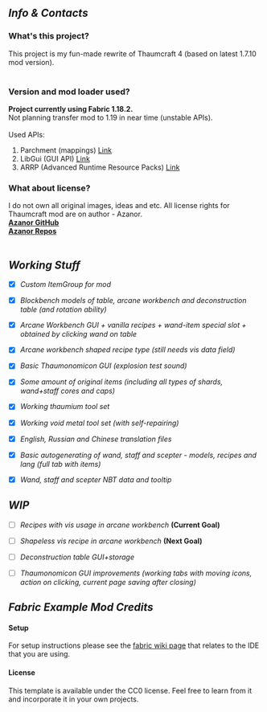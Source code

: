 

## ***Info & Contacts***
  
###  **What's this project?**<br>
  This project is my fun-made rewrite of Thaumcraft 4 (based on latest 1.7.10 mod version).<br><br>
  
###  **Version and mod loader used?**<br>
  **Project currently using Fabric 1.18.2.** <br>
  Not planning transfer mod to 1.19 in near time (unstable APIs). <br><br>
  Used APIs:
  1. Parchment (mappings) [Link](https://github.com/ParchmentMC/Parchment)
  2. LibGui (GUI API) [Link](https://github.com/CottonMC/LibGui)
  3. ARRP (Advanced Runtime Resource Packs) [Link](https://github.com/Devan-Kerman/ARRP/)
  
###  **What about license?**<br>
  I do not own all original images, ideas and etc. All license rights for Thaumcraft mod are on author - Azanor.<br>
  [**Azanor GitHub**](https://github.com/Azanor)<br>
  [**Azanor Repos**](https://github.com/Azanor?tab=repositories)<br><br>
  











## ***Working Stuff***
- [x] *Custom ItemGroup for mod*
- [x] *Blockbench models of table, arcane workbench and deconstruction table (and rotation ability)*
- [x] *Arcane Workbench GUI + vanilla recipes + wand-item special slot + obtained by clicking wand on table*
- [x] *Arcane workbench shaped recipe type (still needs vis data field)*
- [x] *Basic Thaumonomicon GUI (explosion test sound)*
- [x] *Some amount of original items (including all types of shards, wand+staff cores and caps)*
- [x] *Working thaumium tool set*
- [x] *Working void metal tool set (with self-repairing)*
- [x] *English, Russian and Chinese translation files*
- [x] *Basic autogenerating of wand, staff and scepter - models, recipes and lang (full tab with items)*
- [x] *Wand, staff and scepter NBT data and tooltip*








## ***WIP***
- [ ] *Recipes with vis usage in arcane workbench* **(Current Goal)**
- [ ] *Shapeless vis recipe in arcane workbench* **(Next Goal)**
- [ ] *Deconstruction table GUI+storage* 
- [ ] *Thaumonomicon GUI improvements (working tabs with moving icons, action on clicking, current page saving after closing)* 









## ***Fabric Example Mod Credits***
  #### Setup
  For setup instructions please see the [fabric wiki page](https://fabricmc.net/wiki/tutorial:setup) that relates to the IDE that you are using.
  #### License
  This template is available under the CC0 license. Feel free to learn from it and incorporate it in your own projects.


